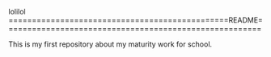lolilol
===============================================README=======================================================

This is my first repository about my maturity work for school.
